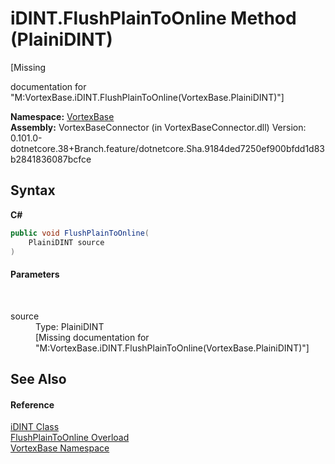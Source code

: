 # iDINT.FlushPlainToOnline Method (PlainiDINT)
 

\[Missing <summary> documentation for "M:VortexBase.iDINT.FlushPlainToOnline(VortexBase.PlainiDINT)"\]

**Namespace:**&nbsp;<a href="N_VortexBase.md">VortexBase</a><br />**Assembly:**&nbsp;VortexBaseConnector (in VortexBaseConnector.dll) Version: 0.101.0-dotnetcore.38+Branch.feature/dotnetcore.Sha.9184ded7250ef900bfdd1d83b2841836087bcfce

## Syntax

**C#**<br />
``` C#
public void FlushPlainToOnline(
	PlainiDINT source
)
```


#### Parameters
&nbsp;<dl><dt>source</dt><dd>Type: PlainiDINT<br />\[Missing <param name="source"/> documentation for "M:VortexBase.iDINT.FlushPlainToOnline(VortexBase.PlainiDINT)"\]</dd></dl>

## See Also


#### Reference
<a href="T_VortexBase_iDINT.md">iDINT Class</a><br /><a href="Overload_VortexBase_iDINT_FlushPlainToOnline.md">FlushPlainToOnline Overload</a><br /><a href="N_VortexBase.md">VortexBase Namespace</a><br />